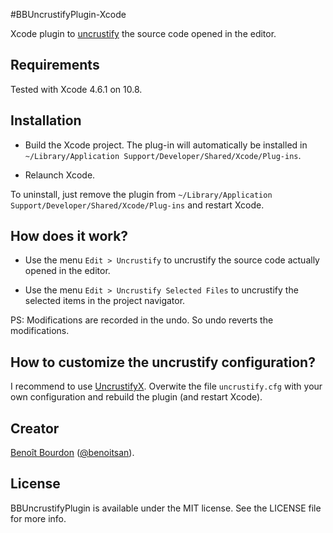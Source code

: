 #BBUncrustifyPlugin-Xcode

Xcode plugin to [uncrustify](http://uncrustify.sourceforge.net) the source code opened in the editor. 

## Requirements

Tested with Xcode 4.6.1 on 10.8.

## Installation

* Build the Xcode project. The plug-in will automatically be installed in `~/Library/Application Support/Developer/Shared/Xcode/Plug-ins`. 

* Relaunch Xcode.

To uninstall, just remove the plugin from `~/Library/Application Support/Developer/Shared/Xcode/Plug-ins` and restart Xcode.

## How does it work?

* Use the menu `Edit > Uncrustify` to uncrustify the source code actually opened in the editor. 

* Use the menu `Edit > Uncrustify Selected Files` to uncrustify the selected items in the project navigator.

PS: Modifications are recorded in the undo. So undo reverts the modifications.


## How to customize the uncrustify configuration?

I recommend to use [UncrustifyX](https://github.com/ryanmaxwell/UncrustifyX). Overwite the file `uncrustify.cfg` with your own configuration and rebuild the plugin (and restart Xcode).

## Creator

[Benoît Bourdon](https://github.com/benoitsan) ([@benoitsan](https://twitter.com/benoitsan)).

## License

BBUncrustifyPlugin is available under the MIT license. See the LICENSE file for more info.






